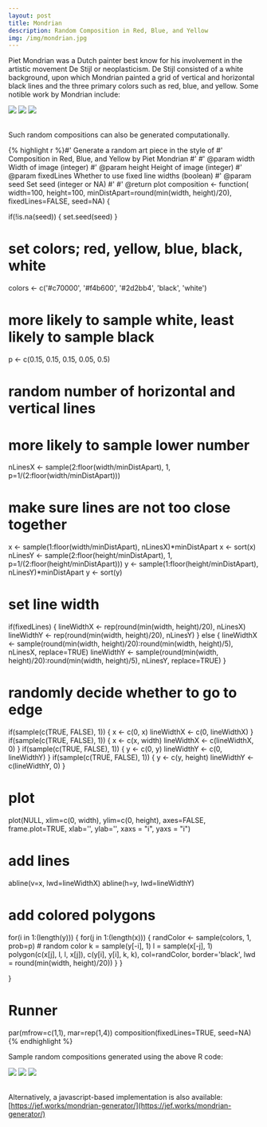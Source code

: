 ```yaml
---
layout: post
title: Mondrian
description: Random Composition in Red, Blue, and Yellow
img: /img/mondrian.jpg
---
```


Piet Mondrian was a Dutch painter best know for his involvement in the artistic movement De Stijl or neoplasticism. De Stijl consisted of a white background, upon which Mondrian painted a grid of vertical and horizontal black lines and the three primary colors such as red, blue, and yellow. Some notible work by Mondrian include:
<div class="img_row">
	<img class="col one" src="https://github.com/JEFworks/mondrian-generator/raw/master/images/composition-with-red-yellow-and-blue.jpg"/>
	<img class="col one" src="https://github.com/JEFworks/mondrian-generator/raw/master/images/composition-II-in-red-blue-and-yellow.jpg"/>
	<img class="col one" src="https://github.com/JEFworks/mondrian-generator/raw/master/images/composition-n-i-with-red-and-blue-1931.jpg"/>
</div>

<br>

Such random compositions can also be generated computationally.

{% highlight r %}#' Generate a random art piece in the style of
#' Composition in Red, Blue, and Yellow by Piet Mondrian
#' 
#' @param width Width of image (integer)
#' @param height Height of image (integer)
#' @param fixedLines Whether to use fixed line widths (boolean)
#' @param seed Set seed (integer or NA)
#' 
#' @return plot
composition <- function(
  width=100, height=100, 
  minDistApart=round(min(width, height)/20), 
  fixedLines=FALSE, seed=NA) {
  
  if(!is.na(seed)) {
    set.seed(seed)
  }
  
  # set colors; red, yellow, blue, black, white
  colors <- c('#c70000', '#f4b600', '#2d2bb4', 'black', 'white')
  # more likely to sample white, least likely to sample black
  p <- c(0.15, 0.15, 0.15, 0.05, 0.5)
  
  # random number of horizontal and vertical lines
  # more likely to sample lower number
  nLinesX <- sample(2:floor(width/minDistApart), 1, p=1/(2:floor(width/minDistApart)))
  # make sure lines are not too close together
  x <- sample(1:floor(width/minDistApart), nLinesX)*minDistApart 
  x <- sort(x)
  nLinesY <- sample(2:floor(height/minDistApart), 1, p=1/(2:floor(height/minDistApart)))
  y <- sample(1:floor(height/minDistApart), nLinesY)*minDistApart 
  y <- sort(y)
  
  # set line width
  if(fixedLines) {
    lineWidthX <- rep(round(min(width, height)/20), nLinesX)
    lineWidthY <- rep(round(min(width, height)/20), nLinesY)
  } else {
    lineWidthX <- sample(round(min(width, height)/20):round(min(width, height)/5), nLinesX, replace=TRUE)
    lineWidthY <- sample(round(min(width, height)/20):round(min(width, height)/5), nLinesY, replace=TRUE)
  }
  
  # randomly decide whether to go to edge
  if(sample(c(TRUE, FALSE), 1)) {
    x <- c(0, x)
    lineWidthX <- c(0, lineWidthX)
  }
  if(sample(c(TRUE, FALSE), 1)) {
    x <- c(x, width)
    lineWidthX <- c(lineWidthX, 0)
  }
  if(sample(c(TRUE, FALSE), 1)) {
    y <- c(0, y)
    lineWidthY <- c(0, lineWidthY)
  }
  if(sample(c(TRUE, FALSE), 1)) {
    y <- c(y, height)
    lineWidthY <- c(lineWidthY, 0)
  }
  
  # plot
  plot(NULL, xlim=c(0, width), ylim=c(0, height), axes=FALSE, frame.plot=TRUE, xlab='', ylab='', xaxs = "i", yaxs = "i")
  # add lines
  abline(v=x, lwd=lineWidthX)
  abline(h=y, lwd=lineWidthY)
  # add colored polygons
  for(i in 1:(length(y))) {
    for(j in 1:(length(x))) {
      randColor <- sample(colors, 1, prob=p) # random color
      k = sample(y[-i], 1)
      l = sample(x[-j], 1)
      polygon(c(x[j], l, l, x[j]), c(y[i], y[i], k, k), col=randColor, border='black', lwd = round(min(width, height)/20))
    }
  }
  
}

# Runner
par(mfrow=c(1,1), mar=rep(1,4))
composition(fixedLines=TRUE, seed=NA)
{% endhighlight %}

Sample random compositions generated using the above R code:
<div class="img_row">
	<img class="col one" src="https://github.com/JEFworks/mondrian-generator/raw/master/images/mondrian_1.png"/>
	<img class="col one" src="https://github.com/JEFworks/mondrian-generator/raw/master/images/mondrian_2.png"/>
	<img class="col one" src="https://github.com/JEFworks/mondrian-generator/raw/master/images/mondrian_4.png"/>
</div>

<br>

Alternatively, a javascript-based implementation is also available: [https://jef.works/mondrian-generator/](https://jef.works/mondrian-generator/)
